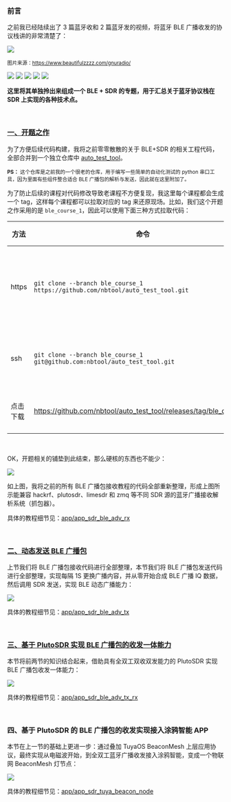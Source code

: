 
### 前言

之前我已经陆续出了 3 篇蓝牙收和 2 篇蓝牙发的视频，将蓝牙 BLE 广播收发的协议栈讲的非常清楚了：

![][p1]

<sup>图片来源：https://www.beautifulzzzz.com/gnuradio/</sup>

[![][p2]][#1] [![][p3]][#2] [![][p4]][#3] [![][p5]][#4] [![][p6]][#5]

**这里将其单独拎出来组成一个 BLE + SDR 的专题，用于汇总关于蓝牙协议栈在 SDR 上实现的各种技术点。**

</br>

### [一、开题之作][#9]   

为了方便后续代码构建，我将之前零零散散的关于 BLE+SDR 的相关工程代码，全部合并到一个独立仓库中 [auto_test_tool][#6]。

<sup>**PS：** 这个仓库是之前我的一个很老的仓库，用于编写一些简单的自动化测试的 python 串口工具，因为里面有些组件整合适合 BLE 广播包的解析与发送，因此就在这里附加了。</sup>

为了防止后续的课程对代码修改导致老课程不方便复现，我这里每个课程都会生成一个 tag，这样每个课程都可以拉取对应的 tag 来还原现场。比如，我们这个开题之作采用的是 `ble_course_1`，因此可以使用下面三种方式拉取代码：

方法 | 命令 | 备注
---|---|---
https | `git clone --branch ble_course_1  https://github.com/nbtool/auto_test_tool.git` | 小白懂 git 但不懂 ssh
ssh | `git clone --branch ble_course_1 git@github.com:nbtool/auto_test_tool.git` | 既懂 git 又懂 ssh
点击下载 | https://github.com/nbtool/auto_test_tool/releases/tag/ble_course_1 | 啥都不懂

</br>

OK，开题相关的铺垫到此结束，那么硬核的东西也不能少：

![][p7]

如上图，我将之前的所有 BLE 广播包接收教程的代码全部重新整理，形成上图所示能兼容 hackrf、plutosdr、limesdr 和 zmq 等不同 SDR 源的蓝牙广播接收解析系统（抓包器）。

具体的教程细节见：[app/app_sdr_ble_adv_rx][#7]

</br>

### [二、动态发送 BLE 广播包][#11]

上节我们将 BLE 广播包接收代码进行全部整理，本节我们将 BLE 广播包发送代码进行全部整理，实现每隔 1S 更换广播内容，并从零开始合成 BLE 广播 IQ 数据，然后调用 SDR 发送，实现 BLE 动态广播能力：

![][p8]

具体的教程细节见：[app/app_sdr_ble_adv_tx][#8]

</br>

### [三、基于 PlutoSDR 实现 BLE 广播包的收发一体能力][#12]

本节将前两节的知识结合起来，借助具有全双工双收双发能力的 PlutoSDR 实现 BLE 广播包收发一体能力：

![][p9]    

具体的教程细节见：[app/app_sdr_ble_adv_tx_rx][#10]    

</br>

### 四、基于 PlutoSDR 的 BLE 广播包的收发实现接入涂鸦智能 APP

本节在上一节的基础上更进一步：通过叠加 TuyaOS BeaconMesh 上层应用协议，最终实现从电磁波开始，到全双工蓝牙广播收发接入涂鸦智能，变成一个物联网 BeaconMesh 灯节点：

![][p10]    

具体的教程细节见：[app/app_sdr_tuya_beacon_node][#13]    


</br>

[#1]:https://www.bilibili.com/video/BV1ta4y157VV/?spm_id_from=333.1387.collection.video_card.click    
[#2]:https://www.bilibili.com/video/BV18h4y1Y7mf/?spm_id_from=333.1387.collection.video_card.click    
[#3]:https://www.bilibili.com/video/BV1Q84y1D7tZ/?spm_id_from=333.1387.collection.video_card.click    
[#4]:https://www.bilibili.com/video/BV1VT421k7cA/?spm_id_from=333.1387.collection.video_card.click    
[#5]:https://www.bilibili.com/video/BV1WWv1emEvA/?spm_id_from=333.1387.collection.video_card.click    
[#6]:https://github.com/nbtool/auto_test_tool    
[#7]:https://github.com/nbtool/auto_test_tool/tree/master/app/app_sdr_ble_adv_rx    
[#8]:https://github.com/nbtool/auto_test_tool/tree/master/app/app_sdr_ble_adv_tx    
[#9]:https://www.bilibili.com/video/BV1bARMYLEGX/?vd_source=84f94348691c2906fc1038d54989b7e0    
[#10]:https://github.com/nbtool/auto_test_tool/tree/master/app/app_sdr_ble_adv_tx_rx    
[#11]:https://www.bilibili.com/video/BV1mNRhYGE5n/?vd_source=e07622425aaa33ca0b1e9dafa0807cf4    
[#12]:https://www.bilibili.com/video/BV1bDQ5YdEMC/?vd_source=84f94348691c2906fc1038d54989b7e0    
[#13]:https://github.com/nbtool/auto_test_tool/tree/master/app/app_sdr_tuya_beacon_node    


[p1]:https://tuchuang.beautifulzzzz.com:3000/?path=202503/history_ble_video.png     
[p2]:https://tuchuang.beautifulzzzz.com:3000/?path=202503/video1.png    
[p3]:https://tuchuang.beautifulzzzz.com:3000/?path=202503/video2.png
[p4]:https://tuchuang.beautifulzzzz.com:3000/?path=202503/video3.png
[p5]:https://tuchuang.beautifulzzzz.com:3000/?path=202503/video4.png
[p6]:https://tuchuang.beautifulzzzz.com:3000/?path=202503/video5.png   
[p7]:https://tuchuang.beautifulzzzz.com:3000/?path=202503/jia_gou.png    
[p8]:https://tuchuang.beautifulzzzz.com:3000/?path=202503/BLE_ADV__jia_gou.png    
[p9]:https://tuchuang.beautifulzzzz.com:3000/?path=202503/BLE_TX_RX_jia_gou.png     
[p10]:https://tuchuang.beautifulzzzz.com:3000/?path=202503/BLE_TX_RX_TO_TUYA_jia_gou.png    
  



 
